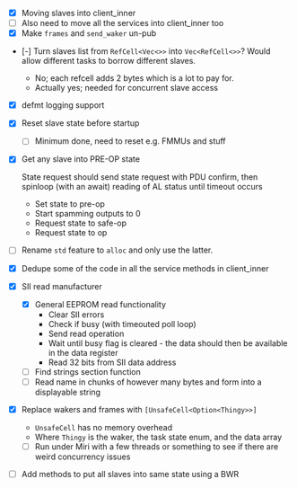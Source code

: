 - [x] Moving slaves into client_inner
- [ ] Also need to move all the services into client_inner too
- [x] Make `frames` and `send_waker` un-pub
- [-] Turn slaves list from `RefCell<Vec<>>` into `Vec<RefCell<>>`? Would allow different tasks to
  borrow different slaves.

  - No; each refcell adds 2 bytes which is a lot to pay for.
  - Actually yes; needed for concurrent slave access

- [x] defmt logging support
- [x] Reset slave state before startup
  - [ ] Minimum done, need to reset e.g. FMMUs and stuff
- [x] Get any slave into PRE-OP state

  State request should send state request with PDU confirm, then spinloop (with an await) reading of
  AL status until timeout occurs

  - Set state to pre-op
  - Start spamming outputs to 0
  - Request state to safe-op
  - Request state to op

- [ ] Rename `std` feature to `alloc` and only use the latter.
- [x] Dedupe some of the code in all the service methods in client_inner
- [x] SII read manufacturer
  - [x] General EEPROM read functionality
    - Clear SII errors
    - Check if busy (with timeouted poll loop)
    - Send read operation
    - Wait until busy flag is cleared - the data should then be available in the data register
    - Read 32 bits from SII data address
  - [ ] Find strings section function
  - [ ] Read name in chunks of however many bytes and form into a displayable string
- [x] Replace wakers and frames with `[UnsafeCell<Option<Thingy>>]`
  - `UnsafeCell` has no memory overhead
  - Where `Thingy` is the waker, the task state enum, and the data array
  - [ ] Run under Miri with a few threads or something to see if there are weird concurrency issues
- [ ] Add methods to put all slaves into same state using a BWR
